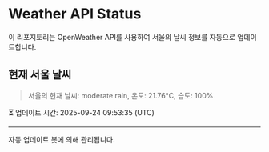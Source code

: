 
# Weather API Status

이 리포지토리는 OpenWeather API를 사용하여 서울의 날씨 정보를 자동으로 업데이트합니다.

## 현재 서울 날씨
> 서울의 현재 날씨: moderate rain, 온도: 21.76°C, 습도: 100%

⏳ 업데이트 시간: 2025-09-24 09:53:35 (UTC)

---
자동 업데이트 봇에 의해 관리됩니다.

